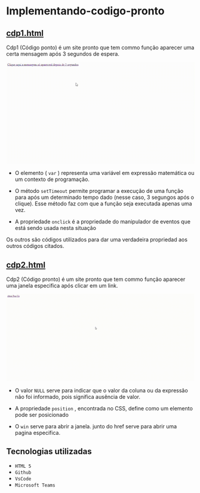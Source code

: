 # Implementando-codigo-pronto

## [cdp1.html](/cdp1.html)
Cdp1 (Código ponto) é um site pronto que tem commo função aparecer uma certa mensagem após 3 segundos de espera. 

![Site](vdi/vid.gif)

- O elemento ( `var` ) representa uma variável em expressão matemática ou um contexto de programação.

- O método `setTimeout` permite programar a execução de uma função para após um determinado tempo dado (nesse caso, 3 segungos após o clique). Esse método faz com que a função seja executada apenas uma vez.

- A propriedade `onclick` é a propriedade do manipulador de eventos que está sendo usada nesta situação

Os outros são códigos utilizados para dar uma verdadeira propriedad aos outros códigos citados.

## [cdp2.html](/cdp2.html)
Cdp2 (Código pronto) é um site pronto que tem commo função aparecer uma janela especifica após clicar em um link.

![Site](vdi/Meaw.gif)

- O valor `NULL` serve para indicar que o valor da coluna ou da expressão não foi informado, pois significa ausência de valor.

- A propriedade `position` , encontrada no CSS, define como um elemento pode ser posicionado

- O `win` serve para abrir a janela. junto do href serve para abrir uma pagina especifica.

## Tecnologias utilizadas 

* ``HTML 5``
* ``Github``
* ``VsCode``
* ``Microsoft Teams``
